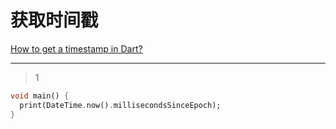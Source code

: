 # 获取时间戳
[How to get a timestamp in Dart?](https://stackoverflow.com/questions/13110542/how-to-get-a-timestamp-in-dart)

___



> 1

```dart
void main() {
  print(DateTime.now().millisecondsSinceEpoch);
}
```



